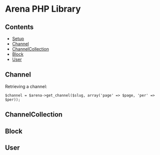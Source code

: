 # Arena PHP Library

## Contents

* [Setup](#setup)
* [Channel](#channel)
* [ChannelCollection](#channelcollection)
* [Block](#block)
* [User](#user)

## Channel

Retrieving a channel:

```
$channel = $arena->get_channel($slug, array('page' => $page, 'per' => $per));
```

## ChannelCollection

## Block

## User
